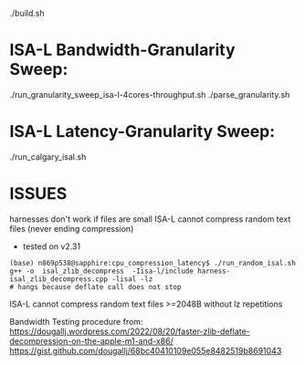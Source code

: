 ./build.sh

ISA-L Bandwidth-Granularity Sweep:
=====
./run_granularity_sweep_isa-l-4cores-throughput.sh
./parse_granularity.sh

ISA-L Latency-Granularity Sweep:
=====
./run_calgary_isal.sh


ISSUES
======
harnesses don't work if files are small
ISA-L cannot compress random text files (never ending compression)
* tested on v2.31
```
(base) n869p538@sapphire:cpu_compression_latency$ ./run_random_isal.sh
g++ -o  isal_zlib_decompress  -Iisa-l/include harness-isal_zlib_decompress.cpp -lisal -lz
# hangs because deflate call does not stop
```
ISA-L cannot compress random text files >=2048B without lz repetitions


Bandwidth Testing procedure from: 
https://dougallj.wordpress.com/2022/08/20/faster-zlib-deflate-decompression-on-the-apple-m1-and-x86/
https://gist.github.com/dougallj/68bc40410109e055e8482519b8691043

